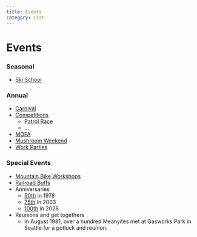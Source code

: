 ```yaml
---
title: Events
category: List
---
```

# Events
### Seasonal
- [Ski School](Ski-School)

### Annual
- [Carnival](Carnival)
- [Competitions](Competitions)
    - [Patrol Race](Patrol-Race)
    - ...
- [MOFA](MOFA)
- [Mushroom Weekend](Mushroom-Weekend)
- [Work Parties](Work-Parties)

### Special Events
- [Mountain Bike Workshops](Mountain-Bike-Workshops)
- [Railroad Buffs](Railroad-Buffs)
- Anniversaries
    - [50th](Anniversary#50th) in 1978
    - [75th](Anniversary#75th) in 2003
    - [100th](Anniversary#100th) in 2028
- Reunions and get togethers
    - In August 1981, over a hundred Meanyites met at Gasworks Park in Seattle for a potluck and reunion.
